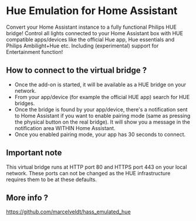 # Hue Emulation for Home Assistant

Convert your Home Assistant instance to a fully functional Philips HUE bridge!
Control all lights connected to your Home Assistant box with HUE compatible apps/devices like the official Hue app, Hue essentials and Philips Ambilight+Hue etc. Including (experimental) support for Entertainment function!

## How to connect to the virtual bridge ?
- Once the add-on is started, it will be available as a HUE bridge on your network.
- From your app/device (for example the official HUE app) search for HUE bridges.
- Once the bridge is found by your app/device, there's a notification sent to Home Assistant if you want to enable pairing mode (same as pressing the physical button on the real bridge). It will show you a message in the notification area WITHIN Home Assistant.
- Once you enabled pairing mode, your app has 30 seconds to connect.

## Important note
This virtual bridge runs at HTTP port 80 and HTTPS port 443 on your local network. These ports can not be changed as the HUE infrastructure requires them to be at these defaults.

## More info ?

https://github.com/marcelveldt/hass_emulated_hue
